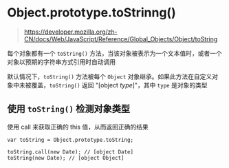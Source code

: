# Object.prototype.toStrinng()

> https://developer.mozilla.org/zh-CN/docs/Web/JavaScript/Reference/Global_Objects/Object/toString

每个对象都有一个 `toString()` 方法，当该对象被表示为一个文本值时，或者一个对象以预期的字符串方式引用时自动调用

默认情况下，`toString()` 方法被每个 `Object` 对象继承。如果此方法在自定义对象中未被覆盖，`toString()` 返回 "[object *type*]"，其中 `type` 是对象的类型

## 使用 `toString()` 检测对象类型

使用 call 来获取正确的 this 值，从而返回正确的结果

```
var toString = Object.prototype.toString;

toString.call(new Date); // [object Date]
toString(new Date); // [object Object]
```

